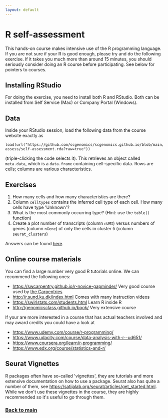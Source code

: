 ```yaml
---
layout: default
---
```

# R self-assessment

This hands-on course makes intensive use of the R programming
language. If you are not sure if your R is good enough, please try and
do the following exercise. If it takes you much more than around 15
minutes, you should seriously consider doing an R course before
participating. See below for pointers to courses.

## Installing RStudio

For doing the exercise, you need to install both R and RStudio. Both can
be installed from Self Service (Mac) or Company Portal (Windows).

## Data

Inside your RStudio session, load the following data from the course
website exactly as

```
load(url("https://github.com/scgenomics/scgenomics.github.io/blob/main/docs/self-assess/self-assessment.rda?raw=true"))
```
(triple-clicking the code selects it).  This retrieves an
object called `meta.data`, which is a `data.frame` containing
cell-specific data. Rows are cells; columns are various characteristics.

## Exercises
 
 1. How many cells and how many characteristics are there?
 1. Column `celltypes` contains the inferred cell type of each cell. How many cells have type 'Unknown'?
 1. What is the most commonly occurring type? (Hint: use the `table()` function)
 1. Create a plot number of transcripts (column `nUMI`) versus numbers of genes (column `nGene`) of only the cells in cluster `0` (column `seurat_clusters`)
 
Answers can be found [here](answers.md).

## Online course materials

You can find a large number very good R tutorials online. We can
recommend the following ones:

- <https://swcarpentry.github.io/r-novice-gapminder/> Very good course used by [the Carpentries](https://carpentries.org/)
- <http://r.sund.ku.dk/index.html>  Comes with many instruction videos
- <https://swirlstats.com/students.html> Learn R inside R
- <http://genomicsclass.github.io/book/> Very extensive course

If your are more interested in a course that has actual teachers
involved and may award credits you could have a look at

- <https://www.udemy.com/course/r-programming/>
- <https://www.udacity.com/course/data-analysis-with-r--ud651/>
- <https://www.coursera.org/learn/r-programming/>
- <https://www.edx.org/course/statistics-and-r/>

## Seurat Vignettes

R packages often have so-called 'vignettes', they are tutorials and more
extensive documentation on how to use a package. Seurat also has quite a
number of them, see <https://satijalab.org/seurat/articles/get_started.html>.
While we don't use these vignettes in the course, they are highly
recommended so it's useful to go through them.

### [Back to main](../course.md)
